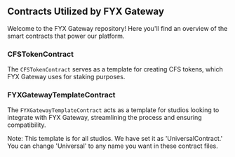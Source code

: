 ## Contracts Utilized by FYX Gateway

Welcome to the FYX Gateway repository! Here you'll find an overview of the smart contracts that power our platform.

### CFSTokenContract
The `CFSTokenContract` serves as a template for creating CFS tokens, which FYX Gateway uses for staking purposes.

### FYXGatewayTemplateContract
The `FYXGatewayTemplateContract` acts as a template for studios looking to integrate with FYX Gateway, streamlining the process and ensuring compatibility.

Note: This template is for all studios. We have set it as 'UniversalContract.' You can change 'Universal' to any name you want in these contract files.